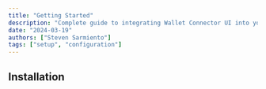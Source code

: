 ```yaml
---
title: "Getting Started"
description: "Complete guide to integrating Wallet Connector UI into your application"
date: "2024-03-19"
authors: ["Steven Sarmiento"]
tags: ["setup", "configuration"]
---
```


## Installation
